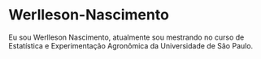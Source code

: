 # Werlleson-Nascimento
Eu sou Werlleson Nascimento, atualmente sou mestrando no curso de Estatística e Experimentação Agronômica da Universidade de São Paulo.
